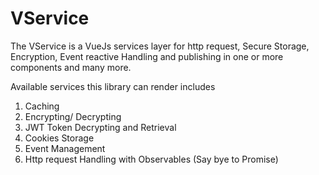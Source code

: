 # VService

The VService is a VueJs services layer for http request, Secure Storage, Encryption, Event reactive Handling and publishing in one or more components and many more.

Available services this library can render includes

1. Caching
2. Encrypting/ Decrypting
3. JWT Token Decrypting and Retrieval
4. Cookies Storage
5. Event Management 
6. Http request Handling with Observables (Say bye to Promise)
